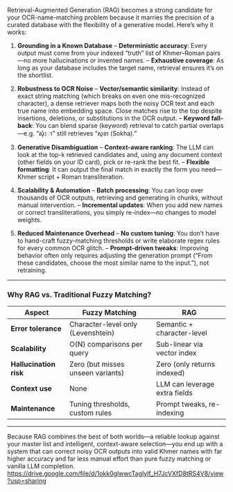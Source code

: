 Retrieval-Augmented Generation (RAG) becomes a strong candidate for your OCR-name-matching problem because it marries the precision of a curated database with the flexibility of a generative model. Here’s why it works:

1. **Grounding in a Known Database**
   – **Deterministic accuracy**: Every output must come from your indexed “truth” list of Khmer–Roman pairs—no more hallucinations or invented names.
   – **Exhaustive coverage**: As long as your database includes the target name, retrieval ensures it’s on the shortlist.

2. **Robustness to OCR Noise**
   – **Vector/semantic similarity**: Instead of exact string matching (which breaks on even one mis-recognized character), a dense retriever maps both the noisy OCR text and each true name into embedding space. Close matches rise to the top despite insertions, deletions, or substitutions in the OCR output.
   – **Keyword fall-back**: You can blend sparse (keyword) retrieval to catch partial overlaps—e.g. “សុំះា” still retrieves “សុខា (Sokha).”

3. **Generative Disambiguation**
   – **Context-aware ranking**: The LLM can look at the top-k retrieved candidates and, using any document context (other fields on your ID card), pick or re-rank the best fit.
   – **Flexible formatting**: It can output the final match in exactly the form you need—Khmer script + Roman transliteration.

4. **Scalability & Automation**
   – **Batch processing**: You can loop over thousands of OCR outputs, retrieving and generating in chunks, without manual intervention.
   – **Incremental updates**: When you add new names or correct transliterations, you simply re-index—no changes to model weights.

5. **Reduced Maintenance Overhead**
   – **No custom tuning**: You don’t have to hand-craft fuzzy-matching thresholds or write elaborate regex rules for every common OCR glitch.
   – **Prompt-driven tweaks**: Improving behavior often only requires adjusting the generation prompt (“From these candidates, choose the most similar name to the input.”), not retraining.

---

### Why RAG vs. Traditional Fuzzy Matching?

| Aspect                 | Fuzzy Matching                     | RAG                           |
| ---------------------- | ---------------------------------- | ----------------------------- |
| **Error tolerance**    | Character-level only (Levenshtein) | Semantic + character-level    |
| **Scalability**        | O(N) comparisons per query         | Sub-linear via vector index   |
| **Hallucination risk** | Zero (but misses unseen variants)  | Zero (only returns indexed)   |
| **Context use**        | None                               | LLM can leverage extra fields |
| **Maintenance**        | Tuning thresholds, custom rules    | Prompt tweaks, re-indexing    |

---

Because RAG combines the best of both worlds—a reliable lookup against your master list and intelligent, context-aware selection—you end up with a system that can correct noisy OCR outputs into valid Khmer names with far higher accuracy and far less manual effort than pure fuzzy matching or vanilla LLM completion.
https://drive.google.com/file/d/1okk0glwwcTagIylf_H7JcVXfD8tRS4V8/view?usp=sharing
